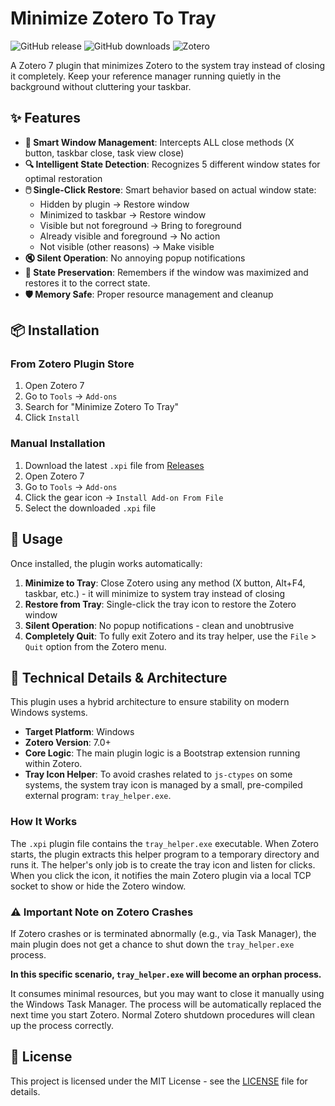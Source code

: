 # Minimize Zotero To Tray

![GitHub release](https://img.shields.io/github/v/release/yourname/minimize-zotero-to-tray)
![GitHub downloads](https://img.shields.io/github/downloads/yourname/minimize-zotero-to-tray/total)
![Zotero](https://img.shields.io/badge/Zotero-7-blue)

A Zotero 7 plugin that minimizes Zotero to the system tray instead of closing it completely. Keep your reference manager running quietly in the background without cluttering your taskbar.

## ✨ Features

- **🎯 Smart Window Management**: Intercepts ALL close methods (X button, taskbar close, task view close)
- **🔍 Intelligent State Detection**: Recognizes 5 different window states for optimal restoration
- **🖱️ Single-Click Restore**: Smart behavior based on actual window state:
  - Hidden by plugin → Restore window
  - Minimized to taskbar → Restore window  
  - Visible but not foreground → Bring to foreground
  - Already visible and foreground → No action
  - Not visible (other reasons) → Make visible
- **🔇 Silent Operation**: No annoying popup notifications
- **💾 State Preservation**: Remembers if the window was maximized and restores it to the correct state.
- **🛡️ Memory Safe**: Proper resource management and cleanup

## 📦 Installation

### From Zotero Plugin Store
1. Open Zotero 7
2. Go to `Tools` → `Add-ons`
3. Search for "Minimize Zotero To Tray"
4. Click `Install`

### Manual Installation
1. Download the latest `.xpi` file from [Releases](https://github.com/B3000Kcn/minimize-zotero-to-tray/releases)
2. Open Zotero 7
3. Go to `Tools` → `Add-ons`
4. Click the gear icon → `Install Add-on From File`
5. Select the downloaded `.xpi` file

## 🚀 Usage

Once installed, the plugin works automatically:

1. **Minimize to Tray**: Close Zotero using any method (X button, Alt+F4, taskbar, etc.) - it will minimize to system tray instead of closing
2. **Restore from Tray**: Single-click the tray icon to restore the Zotero window
3. **Silent Operation**: No popup notifications - clean and unobtrusive
4. **Completely Quit**: To fully exit Zotero and its tray helper, use the `File` > `Quit` option from the Zotero menu.

## 🔧 Technical Details & Architecture

This plugin uses a hybrid architecture to ensure stability on modern Windows systems.

- **Target Platform**: Windows
- **Zotero Version**: 7.0+ 
- **Core Logic**: The main plugin logic is a Bootstrap extension running within Zotero.
- **Tray Icon Helper**: To avoid crashes related to `js-ctypes` on some systems, the system tray icon is managed by a small, pre-compiled external program: `tray_helper.exe`.

### How It Works

The `.xpi` plugin file contains the `tray_helper.exe` executable. When Zotero starts, the plugin extracts this helper program to a temporary directory and runs it. The helper's only job is to create the tray icon and listen for clicks. When you click the icon, it notifies the main Zotero plugin via a local TCP socket to show or hide the Zotero window.

### ⚠️ Important Note on Zotero Crashes

If Zotero crashes or is terminated abnormally (e.g., via Task Manager), the main plugin does not get a chance to shut down the `tray_helper.exe` process. 

**In this specific scenario, `tray_helper.exe` will become an orphan process.** 

It consumes minimal resources, but you may want to close it manually using the Windows Task Manager. The process will be automatically replaced the next time you start Zotero. Normal Zotero shutdown procedures will clean up the process correctly.

## 📄 License

This project is licensed under the MIT License - see the [LICENSE](LICENSE) file for details.
